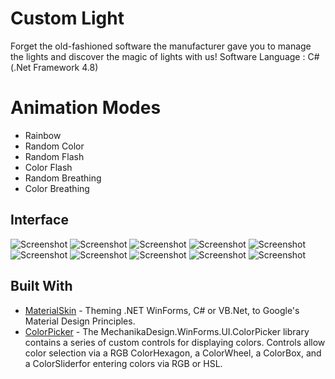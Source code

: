 # Custom Light
Forget the old-fashioned software the manufacturer gave you to manage the lights and discover the magic of lights with us!
Software Language : C# (.Net Framework 4.8)

# Animation Modes
- Rainbow
- Random Color
- Random Flash
- Color Flash
- Random Breathing
- Color Breathing

## Interface
![Screenshot](https://raw.githubusercontent.com/inc-Majdev/CustomLight/main/Screenshots/Screenshot_1.png)
![Screenshot](https://raw.githubusercontent.com/inc-Majdev/CustomLight/main/Screenshots/Screenshot_2.png)
![Screenshot](https://raw.githubusercontent.com/inc-Majdev/CustomLight/main/Screenshots/Screenshot_3.png)
![Screenshot](https://raw.githubusercontent.com/inc-Majdev/CustomLight/main/Screenshots/Screenshot_4.png)
![Screenshot](https://raw.githubusercontent.com/inc-Majdev/CustomLight/main/Screenshots/Screenshot_5.png)
![Screenshot](https://raw.githubusercontent.com/inc-Majdev/CustomLight/main/Screenshots/Screenshot_6.png)
![Screenshot](https://raw.githubusercontent.com/inc-Majdev/CustomLight/main/Screenshots/Screenshot_7.png)
![Screenshot](https://raw.githubusercontent.com/inc-Majdev/CustomLight/main/Screenshots/Screenshot_8.png)
![Screenshot](https://raw.githubusercontent.com/inc-Majdev/CustomLight/main/Screenshots/Screenshot_9.png)
![Screenshot](https://raw.githubusercontent.com/inc-Majdev/CustomLight/main/Screenshots/Screenshot_10.png)

## Built With
* [MaterialSkin](https://github.com/leocb/MaterialSkin) - Theming .NET WinForms, C# or VB.Net, to Google's Material Design Principles.
* [ColorPicker](https://github.com/HappyGromper/ColorPickerLibrary/) - The MechanikaDesign.WinForms.UI.ColorPicker library contains a series of custom controls for displaying colors. Controls allow color selection via a RGB  ColorHexagon, a ColorWheel, a ColorBox, and a ColorSliderfor entering colors via RGB or HSL.
